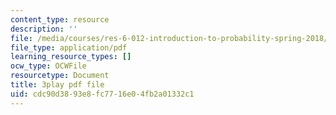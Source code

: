 ```yaml
---
content_type: resource
description: ''
file: /media/courses/res-6-012-introduction-to-probability-spring-2018/cdc90d3893e8fc7716e04fb2a01332c1_5CHUuMZZzSY.pdf
file_type: application/pdf
learning_resource_types: []
ocw_type: OCWFile
resourcetype: Document
title: 3play pdf file
uid: cdc90d38-93e8-fc77-16e0-4fb2a01332c1
---
```

